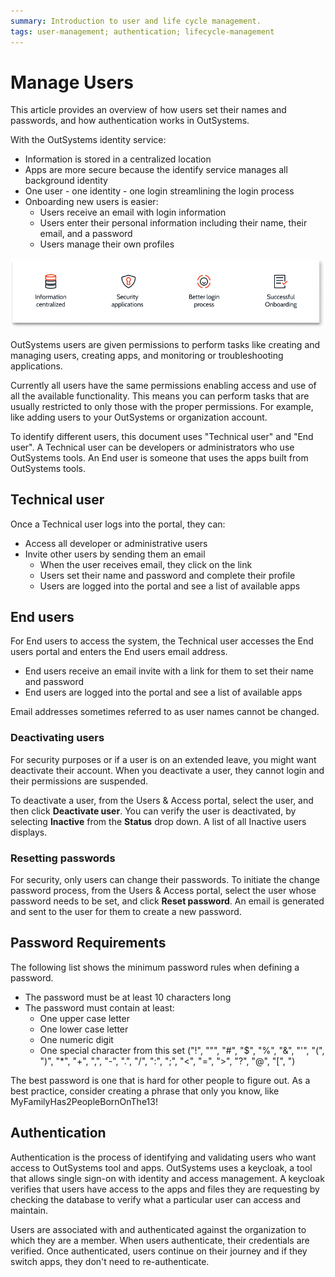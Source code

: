 ```yaml
---
summary: Introduction to user and life cycle management.  
tags: user-management; authentication; lifecycle-management
---
```


# Manage Users

This article provides an overview of how users set their names and passwords, and how authentication works in OutSystems.

With the OutSystems identity service:

* Information is stored in a centralized location
* Apps are more secure because the identify service manages all background identity
* One user - one identity - one login streamlining the login process
* Onboarding new users is easier:
    * Users receive an email with login information
    * Users enter their personal information including their name, their email, and a password
    * Users manage their own profiles
  
![OutSystems Identity Service](images/manage-users-identy-service.png)

OutSystems users are given permissions to perform tasks like creating and managing users, creating apps, and monitoring or troubleshooting applications.

Currently all users have the same permissions enabling access and use of all the available functionality. This means you can perform tasks that are usually restricted to only those with the proper permissions. For example, like adding users to your OutSystems or organization account.

<div lass="info" markdown="1">

To identify different users, this document uses "Technical user" and "End user".  A Technical user can be developers or administrators who use OutSystems tools. An End user is  someone that uses the apps built from OutSystems tools.

</div>

## Technical user

Once a Technical user logs into the portal, they can:

* Access all developer or administrative users
* Invite other users by sending them an email
    * When the user receives email, they click on the link
    * Users set their name and password and complete their profile
    * Users are logged into the portal and see a list of available apps

## End users

For End users to access the system, the Technical user accesses the End users portal and enters the End users email address.

* End users receive an email invite with a link for them to set their name and password
* End users are logged into the portal and see a list of available apps

<div class="info" markdown="1">

Email addresses sometimes referred to as user names cannot be changed.

</div>

### Deactivating users

For security purposes or if a user is on an extended leave, you might want deactivate their account. When you deactivate a user, they cannot login and their permissions are suspended.

To deactivate a user, from the Users & Access portal, select the user, and then click **Deactivate user**. You can verify the user is deactivated, by selecting **Inactive** from the **Status** drop down. A list of all Inactive users displays.

### Resetting passwords

For security, only users can change their passwords. To initiate the change password process, from the Users & Access portal, select the user whose password needs to be set, and click **Reset password**. An email is generated and sent to the user for them to create a new password.

## Password Requirements

The following list shows the minimum password rules when defining a password.

* The password must be at least 10 characters long
* The password must contain at least:
    * One upper case letter
    * One lower case letter
    * One numeric digit
    * One special character from this set ("!", "\"", "#", "$", "%", "&", "'", "(", ")", "*", "+", ",", "-", ".", "/", ":", ";", "<", "=", ">", "?", "@", "[", ")

<div class="info" markdown="1">

The best password is one that is hard for other people to figure out. As a best practice, consider creating a phrase that only you know, like MyFamilyHas2PeopleBornOnThe13!

</div>

## Authentication

Authentication is the process of identifying and validating users who want access to OutSystems tool and apps. OutSystems uses a keycloak, a tool that allows single sign-on with identity and access management. A keycloak verifies that users have access to the apps and files they are requesting by checking the database to verify what a particular user can access and maintain.

Users are associated with and authenticated against the organization to which they are a member.  When users authenticate, their credentials are verified. Once authenticated, users continue on their journey and if they switch apps, they don't need to re-authenticate.
